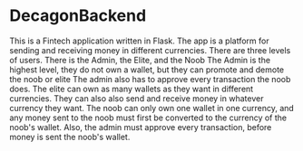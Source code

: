 # DecagonBackend
This is a Fintech application written in Flask.
The app is a platform for sending and receiving money in different currencies.
There are three levels of users. There is the Admin, the Elite, and the Noob
The Admin is the highest level, they do not own a wallet, but they can promote and demote the noob or elite
The admin also has to approve every transaction the noob does.
The elite can own as many wallets as they want in different currencies. They can also also send and receive money in whatever currency they want.
The noob can only own one wallet in one currency, and any money sent to the noob must first be converted to the currency of the noob's wallet.
Also, the admin must approve every transaction, before money is sent the noob's wallet.
